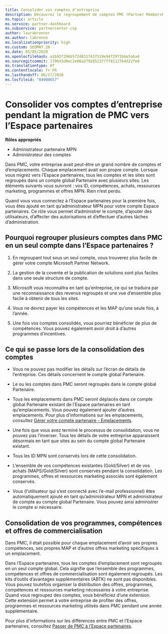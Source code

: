 ```yaml
---
title: Consolider vos comptes d’entreprise
description: Découvrez le regroupement de comptes PMC (Partner Membership Center) en un seul compte dans l’Espace partenaires. Concerne la migration de PMC vers l’Espace partenaires.
ms.topic: article
ms.service: partner-dashboard
ms.subservice: partnercenter-csp
author: laurabrenner
ms.author: labrenne
ms.localizationpriority: high
ms.custom: SEOMAY.20
ms.date: 05/05/2020
ms.openlocfilehash: a1b92f296b572d8317437519e9472972b6e5aba4
ms.sourcegitcommit: 1796d3d0ec2e06a3792852377ff81127b4d22fe0
ms.translationtype: HT
ms.contentlocale: fr-FR
ms.lasthandoff: 06/17/2020
ms.locfileid: "84908657"
---
```

# <a name="consolidate-your-company-accounts-when-migrating-from-pmc-to-partner-center"></a>Consolider vos comptes d’entreprise pendant la migration de PMC vers l’Espace partenaires

**Rôles appropriés**

- Administrateur partenaire MPN
- Administrateur des comptes

Dans PMC, votre entreprise avait peut-être un grand nombre de comptes et d’emplacements. Chaque emplacement avait son propre compte. Lorsque vous migrez vers l’Espace partenaires, tous les comptes et les sites sont regroupés dans un compte global Partenaire avec plusieurs sites. Les éléments suivants vous suivront : vos ID, compétences, achats, ressources marketing, programmes et offres MPN. Rien n’est perdu.

Quand vous vous connectez à l’Espace partenaires pour la première fois, vous êtes ajouté en tant qu’administrateur MPN pour votre compte Espace partenaires. Ce rôle vous permet d’administrer le compte, d’ajouter des utilisateurs, d’affecter des autorisations et d’effectuer d’autres tâches d’administration.

## <a name="why-should-you-consolidate-your-multiple-accounts-in-pmc-into-one-account-in-partner-center"></a>Pourquoi regrouper plusieurs comptes dans PMC en un seul compte dans l’Espace partenaires ?

1. En regroupant tout sous un seul compte, vous trouverez plus facile de gérer votre compte Microsoft Partner Network.

2. La gestion de la covente et la publication de solutions sont plus faciles dans une seule structure de compte.

3. Microsoft vous reconnaîtra en tant qu’entreprise, ce qui se traduira par une reconnaissance des revenus regroupés et une vue d’ensemble plus facile à obtenir de tous les sites.  

4. Vous ne devrez payer les compétences et les MAP qu’une seule fois, à l’année.

5. Une fois vos comptes consolidés, vous pourriez bénéficier de plus de compétences. Vous pouvez également avoir droit à d’autres programmes d’incentives.

## <a name="what-happens-during-consolidation-of-accounts"></a>Ce qui se passe lors de la consolidation des comptes

- Vous ne pouvez pas modifier les détails sur l’écran de détails de l’entreprise. Ces détails concernent le compte global Partenaire.

- Le ou les comptes dans PMC seront regroupés dans le compte global Partenaire.

- Tous les emplacements dans PMC seront déplacés dans ce compte global Partenaire existant de l’Espace partenaires en tant qu’emplacements. Vous pouvez également ajouter d’autres emplacements. Pour plus d’informations sur les emplacements, consultez [Gérer votre compte partenaire - Emplacements](manage-locations.md).

- Une fois que vous avez terminé le processus de consolidation, vous ne pouvez pas l’inverser. Tous les détails de votre entreprise apparaissent désormais en tant que sites au sein du compte global Partenaire existant. 

- Tous les ID MPN sont conservés lors de cette consolidation.

- L’ensemble de vos compétences existantes (Gold/Silver) et de vos achats (MAPS/Gold/Silver) sont conservés pendant la consolidation. Les programmes, offres et ressources marketing associés sont également conservés.

- Vous (l’utilisateur qui s’est connecté avec l’e-mail professionnel) êtes automatiquement ajouté en tant qu’administrateur MPN et administrateur de compte au compte global Partenaire. Vous pouvez ainsi administrer le compte si nécessaire.

## <a name="consolidating-your-go-to-market-offers-programs-and-competencies"></a>Consolidation de vos programmes, compétences et offres de commercialisation

Dans PMC, il était possible pour chaque emplacement d’avoir ses propres compétences, ses propres MAP et d’autres offres marketing spécifiques à un emplacement.

Dans l’Espace partenaires, tous les comptes d’emplacement sont regroupés en un seul compte global. Cela signifie que l’ensemble des programmes, compétences et offres de commercialisation sont également regroupés. Les kits d’outils d’avantages supplémentaires (ABTK) ne sont pas disponibles. Vous pouvez toutefois organiser la distribution des offres, programmes, compétences et ressources marketing nécessaires à votre entreprise. Quand vous regroupez des comptes, vous bénéficiez d’une extension. Cette extension permet à votre entreprise de profiter des offres, programmes et ressources marketing utilisés dans PMC pendant une année supplémentaire.

Pour plus d’informations sur les différences entre PMC et l’Espace partenaires, consultez [Passer de PMC à l’Espace partenaires](guide-to-migration.md).
